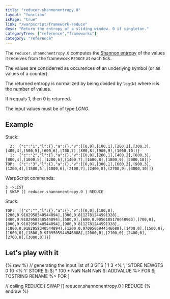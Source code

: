 ```yaml
---
title: "reducer.shannonentropy.0"
layout: "function"
isPage: "true"
link: "/warpscript/framework-reduce"
desc: "Return the entropy of a sliding window. 0 if singleton."
categoryTree: ["reference","frameworks"]
category: "reference"
---
```


The `reducer.shannonentropy.0` computes the [Shannon entropy](https://en.wikipedia.org/wiki/Entropy_%28information_theory%29#Entropy_as_information_content) of the values it receives from the framework `REDUCE` at each tick.

The values are considerred as occurences of an underlying symbol (or as values of a counter).

The returned entropy is normalized by being divided by `log(N)` where `N` is the number of values.

If `N` equals 1, then 0 is returned.

The input values must be of type *LONG*.


## Example ##

Stack:

      2:  {"c":"1","l":{},"a":{},"v":[[0,0],[100,1],[200,2],[300,3],[400,4],[500,5],[600,6],[700,7],[800,8],[900,9],[1000,10]]}
      1:  {"c":"2","l":{},"a":{},"v":[[0,0],[200,1],[400,2],[600,3],[800,4],[1000,5],[1200,6],[1400,7],[1600,8],[1800,9],[2000,10]]}
    TOP:  {"c":"3","l":{},"a":{},"v":[[0,0],[300,1],[600,2],[900,3],[1200,4],[1500,5],[1800,6],[2100,7],[2400,8],[2700,9],[3000,10]]}


WarpScript commands:

    3 ->LIST
    [ SWAP [] reducer.shannonentropy.0 ] REDUCE

Stack: 

    TOP:  [{"c":"","l":{},"a":{},"v":[[0,0],[100,0],[200,0.9182958340544894],[300,0.8112781244591328],[400,0.9182958340544894],[500,0],[600,0.9056185178648963],[700,0],[800,0.9182958340544894],[900,0.8112781244591328],[1000,0.9182958340544894],[1200,0.9709505944546688],[1400,0],[1500,0],[1600,0],[1800,0.9709505944546688],[2000,0],[2100,0],[2400,0],[2700,0],[3000,0]]}]

## Let's play with it ##

{% raw %}
<warp10-warpscript-widget>// generating the input list of 3 GTS
[
  1 3
  <%
    'j' STORE
    NEWGTS
    0 10 <% 'i' STORE $i $j * 100 * NaN NaN NaN $i  ADDVALUE %> FOR
    $j TOSTRING RENAME
  %>
  FOR
]

// calling REDUCE
[ SWAP [] reducer.shannonentropy.0 ] REDUCE
</warp10-warpscript-widget>
{% endraw %}    

